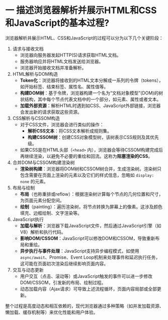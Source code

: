 # 一 描述浏览器解析并展示HTML和CSS和JavaScript的基本过程?

浏览器解析并展示HTML、CSS和JavaScript的过程可以分为以下几个关键阶段：
1. 请求与接收文档
	- 浏览器向服务器发起HTTP(S)请求获取HTML文档。
	- 服务器响应并将HTML文档发送给浏览器。
	- 浏览器开始接收文档并准备解析。
2. HTML解析与DOM构造
	- **Token化**：浏览器将接收到的HTML文本分解成一系列的令牌（tokens），如开始标签、结束标签、属性名、属性值等。
	- **构建DOM树**：基于令牌，浏览器构建一个名为“文档对象模型”(DOM)的树状结构，其中每个节点代表文档中的一个部分，如元素、属性或者文本。
	- **加载外部资源**：解析HTML时遇到如CSS、JavaScript外部链接，浏览器会发出新的请求获取这些资源。
3. CSS解析与CSSOM构造
	- 对于CSS文件，浏览器会进行类似的操作：
	    - **解析CSS文本**：将CSS文本解析成规则集。
	    - **构建CSSOM树**：创建CSS对象模型树，该树表示CSS规则及其优先级。
	- 如果CSS是在HTML头部（`<head>` 内），浏览器会等待CSSOM构建完成后再继续渲染，以避免不必要的重绘和回流。这称为**阻塞渲染的CSS**。
4. 合并DOM与CSSOM构建渲染树
	- **渲染树构建**：浏览器将DOM树和CSSOM树合并，生成渲染树。渲染树只包含需要在页面上渲染的元素以及它们的样式信息，忽略如 `display: none` 的元素。
5. 布局与绘制
	- **布局**（也称重排或reflow）：根据渲染树计算每个节点的几何位置和尺寸，为页面元素分配空间。
	- **绘制**（painting）：遍历渲染树，将节点转换为屏幕上的像素。这涉及颜色填充、边框绘制、文字渲染等。
6. JavaScript执行
	- **加载与解析**：浏览器下载JavaScript文件，然后通过JavaScript引擎（如V8）解析和执行代码。
	- **影响DOM/CSSOM**：JavaScript可以修改DOM和CSSOM，导致重新布局和重绘。
	- **异步执行与事件处理**：JavaScript支持异步编程模式，如使用 `async/await`、Promise、Event Loop机制来处理事件和延迟执行任务，这可能在页面初次渲染后继续影响页面内容。
7. 交互与动态更新
	- 用户交互（点击、滚动等）或JavaScript触发的事件可以进一步修改DOM/CSSOM，引发新的布局、绘制过程。
	- 动态加载内容（Ajax请求）可导致上述流程循环，页面内容局部或全部更新。

整个过程是高度动态和相互依赖的，现代浏览器通过多种策略（如并发加载资源、懒加载、缓存机制等）来优化性能和用户体验。